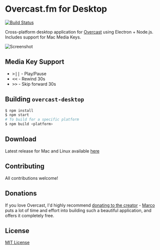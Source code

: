 # Overcast.fm for Desktop
[![Build Status](https://travis-ci.org/xasos/overcast-desktop.svg?branch=master)](https://travis-ci.org/xasos/overcast-desktop)

Cross-platform desktop application for [Overcast](http://overcast.fm/) using Electron + Node.js. Includes support for Mac Media Keys.

![Screenshot](https://raw.githubusercontent.com/xasos/overcast-desktop/master/assets/overcast-screenshot.png)

## Media Key Support
- <kbd>>||</kbd> - Play/Pause
- <kbd>&lt;&lt;</kbd> - Rewind 30s
- <kbd>&gt;&gt;</kbd> - Skip forward 30s

## Building `overcast-desktop`
```sh
$ npm install
$ npm start
# To build for a specific platform
$ npm build <platform>
```

## Download
Latest release for Mac and Linux available [here](https://github.com/xasos/overcast-desktop/releases)

## Contributing
All contributions welcome!

## Donations
If you love Overcast, I'd highly recommend [donating to the creator](https://overcast.fm/skeptics_faq) - [Marco](https://marco.org/) puts a lot of time and effort into building such a beautiful application, and offers it completely free.

## License
[MIT License](LICENSE)
